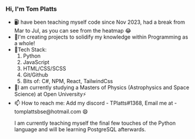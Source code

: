 ### Hi, I'm Tom Platts

<ul>
  <li>🖥️I have been teaching myself code since Nov 2023, had a break from Mar to Jul, as you can see from the heatmap 😂
  <li>💬I'm creating projects to solidify my knowledge within Programming as a whole!
  <li>🌱Tech Stack:
    <ol>
      <li>
        Python
      </li>
      <li>
        JavaScript
      </li>
      <li>
        HTML/CSS/SCSS
      </li>
      <li>
        Git/Github
      </li>
      <li>
        Bits of: C#, NPM, React, TailwindCss
      </li>
    </ol>
  <li>🔭I am currently studying a Masters of Physics (Astrophysics and Space Science) at Open University⚡
  <li>
    📫 How to reach me: Add my discord - TPlatts#1368, Email me at - tomplattsbse@hotmail.com 😄
  </li>
  <p>I am currently teaching myself the final few touches of the Python language and will be learning PostgreSQL afterwards.</p>
<ul>

<!--
**TPlatts04/TPlatts04** is a ✨ _special_ ✨ repository because its `README.md` (this file) appears on your GitHub profile.

Here are some ideas to get you started:

- 🔭 I’m currently working on ...
- 🌱 I’m currently learning ...
- 👯 I’m looking to collaborate on ...
- 🤔 I’m looking for help with ...
- 💬 Ask me about ...
- 📫 How to reach me: ...
- 😄 Pronouns: ...
- ⚡ Fun fact: ...
-->
